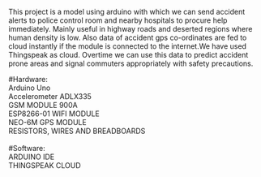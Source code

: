 This project is a model using arduino with which we can send accident alerts to police control room and nearby hospitals to procure help immediately.
Mainly useful in highway roads and deserted regions where human density is low.
Also data of accident gps co-ordinates are fed to cloud instantly if the module is connected to the internet.We have used Thingspeak as cloud.
Overtime we can use this data to predict accident prone areas and signal commuters appropriately with safety precautions.

#Hardware:<br>
Arduino Uno <br>
Accelerometer ADLX335<br>
GSM MODULE 900A<br>
ESP8266-01 WIFI MODULE<br>
NEO-6M GPS MODULE<br>
RESISTORS, WIRES AND BREADBOARDS<br>
<br>
#Software:<br>
ARDUINO IDE<br>
THINGSPEAK CLOUD
